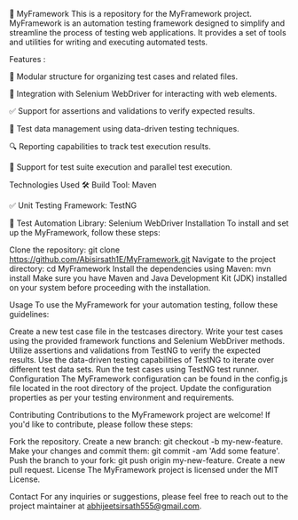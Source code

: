 :robot: MyFramework
This is a repository for the MyFramework project. MyFramework is an automation testing framework designed to simplify and streamline the process of testing web applications. It provides a set of tools and utilities for writing and executing automated tests.

Features :

:bookmark_tabs: Modular structure for organizing test cases and related files.

:wrench: Integration with Selenium WebDriver for interacting with web elements.

:white_check_mark: Support for assertions and validations to verify expected results.

:repeat: Test data management using data-driven testing techniques.

:mag: Reporting capabilities to track test execution results.

:arrows_counterclockwise: Support for test suite execution and parallel test execution.

Technologies Used
:hammer_and_wrench: Build Tool: Maven

:white_check_mark: Unit Testing Framework: TestNG

:diamond_shape_with_a_dot_inside: Test Automation Library: Selenium WebDriver
Installation
To install and set up the MyFramework, follow these steps:

Clone the repository: git clone https://github.com/Abisirsath1E/MyFramework.git
Navigate to the project directory: cd MyFramework
Install the dependencies using Maven: mvn install
Make sure you have Maven and Java Development Kit (JDK) installed on your system before proceeding with the installation.

Usage
To use the MyFramework for your automation testing, follow these guidelines:

Create a new test case file in the testcases directory.
Write your test cases using the provided framework functions and Selenium WebDriver methods.
Utilize assertions and validations from TestNG to verify the expected results.
Use the data-driven testing capabilities of TestNG to iterate over different test data sets.
Run the test cases using TestNG test runner.
Configuration
The MyFramework configuration can be found in the config.js file located in the root directory of the project. Update the configuration properties as per your testing environment and requirements.

Contributing
Contributions to the MyFramework project are welcome! If you'd like to contribute, please follow these steps:

Fork the repository.
Create a new branch: git checkout -b my-new-feature.
Make your changes and commit them: git commit -am 'Add some feature'.
Push the branch to your fork: git push origin my-new-feature.
Create a new pull request.
License
The MyFramework project is licensed under the MIT License.

Contact
For any inquiries or suggestions, please feel free to reach out to the project maintainer at abhijeetsirsath555@gmail.com.

